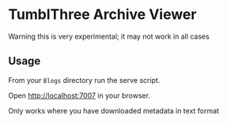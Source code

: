 # TumblThree Archive Viewer

Warning this is very experimental; it may not work in all cases

## Usage

From your `Blogs` directory run the serve script.

Open <http://localhost:7007> in your browser.

Only works where you have downloaded metadata in text format
